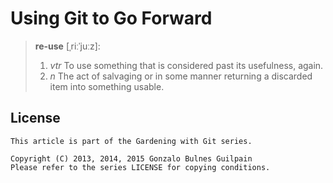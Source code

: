 Using Git to Go Forward
=======================



> **re-use** [ˌriːˈjuːz]:
>   1. _vtr_ To use something that is considered past its usefulness, again.
>   2. _n_ The act of salvaging or in some manner returning a discarded item into something usable.


License
-------

    This article is part of the Gardening with Git series.

    Copyright (C) 2013, 2014, 2015 Gonzalo Bulnes Guilpain
    Please refer to the series LICENSE for copying conditions.

